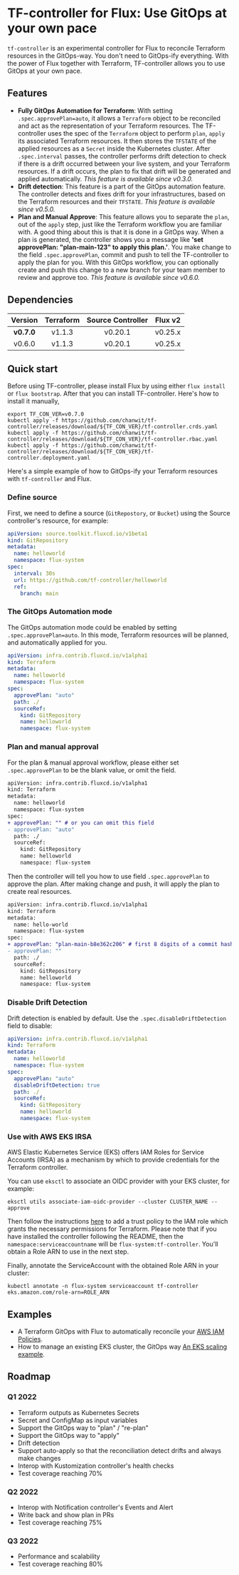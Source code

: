 # TF-controller for Flux: Use GitOps at your own pace

`tf-controller` is an experimental controller for Flux to reconcile Terraform resources in the GitOps-way.
You don't need to GitOps-ify everything. With the power of Flux together with Terraform, 
TF-controller allows you to use GitOps at your own pace.

## Features

  * **Fully GitOps Automation for Terraform**: With setting `.spec.approvePlan=auto`, it allows a `Terraform` object
   to be reconciled and act as the representation of your Terraform resources. The TF-controller uses the spec of
   the `Terraform` object to perform `plan`, `apply` its associated Terraform resources. It then stores
   the `TFSTATE` of the applied resources as a `Secret` inside the Kubernetes cluster. After `.spec.interval` passes,
   the controller performs drift detection to check if there is a drift occurred between your live system,
   and your Terraform resources. If a drift occurs, the plan to fix that drift will be generated and applied automatically.
   _This feature is available since v0.3.0._
  * **Drift detection**: This feature is a part of the GitOps automation feature. The controller detects and fixes drift
   for your infrastructures, based on the Terraform resources and their `TFSTATE`. _This feature is available since v0.5.0._
  * **Plan and Manual Approve**: This feature allows you to separate the `plan`, out of the `apply` step, just like
   the Terraform workflow you are familiar with. A good thing about this is that it is done in a GitOps way. When a plan
   is generated, the controller shows you a message like **'set approvePlan: "plan-main-123" to apply this plan.'**.
   You make change to the field `.spec.approvePlan`, commit and push to tell the TF-controller to apply the plan for you.
   With this GitOps workflow, you can optionally create and push this change to a new branch for your team member to
   review and approve too. _This feature is available since v0.6.0._

## Dependencies

|  Version   | Terraform | Source Controller | Flux v2 |
|:----------:|:---------:|:-----------------:|:-------:|
| **v0.7.0** | v1.1.3    | v0.20.1           | v0.25.x |
|   v0.6.0   | v1.1.3    | v0.20.1           | v0.25.x |

## Quick start

Before using TF-controller, please install Flux by using either `flux install` or `flux bootstrap`.
After that you can install TF-controller. Here's how to install it manually,

```shell
export TF_CON_VER=v0.7.0
kubectl apply -f https://github.com/chanwit/tf-controller/releases/download/${TF_CON_VER}/tf-controller.crds.yaml
kubectl apply -f https://github.com/chanwit/tf-controller/releases/download/${TF_CON_VER}/tf-controller.rbac.yaml
kubectl apply -f https://github.com/chanwit/tf-controller/releases/download/${TF_CON_VER}/tf-controller.deployment.yaml
```

Here's a simple example of how to GitOps-ify your Terraform resources with `tf-controller` and Flux.

### Define source

First, we need to define a source (`GitRepostory`, or `Bucket`) using the Source controller's resource, for example:

```yaml
apiVersion: source.toolkit.fluxcd.io/v1beta1
kind: GitRepository
metadata:
  name: helloworld
  namespace: flux-system
spec:
  interval: 30s
  url: https://github.com/tf-controller/helloworld
  ref:
    branch: main
```

### The GitOps Automation mode

The GitOps automation mode could be enabled by setting `.spec.approvePlan=auto`. In this mode, Terraform resources will be planned,
and automatically applied for you.

```yaml
apiVersion: infra.contrib.fluxcd.io/v1alpha1
kind: Terraform
metadata:
  name: helloworld
  namespace: flux-system
spec:
  approvePlan: "auto"
  path: ./
  sourceRef:
    kind: GitRepository
    name: helloworld
    namespace: flux-system
```

### Plan and manual approval

For the plan & manual approval workflow, please either set `.spec.approvePlan` to be the blank value, or omit the field. 

```diff
apiVersion: infra.contrib.fluxcd.io/v1alpha1
kind: Terraform
metadata:
  name: helloworld
  namespace: flux-system
spec:
+ approvePlan: "" # or you can omit this field
- approvePlan: "auto"
  path: ./
  sourceRef:
    kind: GitRepository
    name: helloworld
    namespace: flux-system
```

Then the controller will tell you how to use field `.spec.approvePlan` to approve the plan.
After making change and push, it will apply the plan to create real resources.

```diff
apiVersion: infra.contrib.fluxcd.io/v1alpha1
kind: Terraform
metadata:
  name: hello-world
  namespace: flux-system
spec:
+ approvePlan: "plan-main-b8e362c206" # first 8 digits of a commit hash is enough
- approvePlan: ""
  path: ./
  sourceRef:
    kind: GitRepository
    name: helloworld
    namespace: flux-system
```

### Disable Drift Detection

Drift detection is enabled by default. Use the `.spec.disableDriftDetection` field to disable:

```yaml
apiVersion: infra.contrib.fluxcd.io/v1alpha1
kind: Terraform
metadata:
  name: helloworld
  namespace: flux-system
spec:
  approvePlan: "auto"
  disableDriftDetection: true
  path: ./
  sourceRef:
    kind: GitRepository
    name: helloworld
    namespace: flux-system
```

### Use with AWS EKS IRSA

AWS Elastic Kubernetes Service (EKS) offers IAM Roles for Service Accounts (IRSA) as a mechanism by which to provide 
credentials for the Terraform controller.

You can use `eksctl` to associate an OIDC provider with your EKS cluster, for example:

```shell
eksctl utils associate-iam-oidc-provider --cluster CLUSTER_NAME --approve
```

Then follow the instructions [here](https://docs.aws.amazon.com/eks/latest/userguide/create-service-account-iam-policy-and-role.html) 
to add a trust policy to the IAM role which grants the necessary permissions for Terraform. 
Please note that if you have installed the controller following the README, then the `namespace:serviceaccountname` 
will be `flux-system:tf-controller`. You'll obtain a Role ARN to use in the next step.

Finally, annotate the ServiceAccount with the obtained Role ARN in your cluster:

```shell
kubectl annotate -n flux-system serviceaccount tf-controller eks.amazon.com/role-arn=ROLE_ARN
```

## Examples
  * A Terraform GitOps with Flux to automatically reconcile your [AWS IAM Policies](https://github.com/tf-controller/aws-iam-policies).
  * How to manage an existing EKS cluster, the GitOps way [An EKS scaling example](https://github.com/tf-controller/eks-scaling).

## Roadmap

### Q1 2022
  * Terraform outputs as Kubernetes Secrets
  * Secret and ConfigMap as input variables
  * Support the GitOps way to "plan" / "re-plan"
  * Support the GitOps way to "apply"
  * Drift detection
  * Support auto-apply so that the reconciliation detect drifts and always make changes
  * Interop with Kustomization controller's health checks
  * Test coverage reaching 70%

### Q2 2022
  * Interop with Notification controller's Events and Alert
  * Write back and show plan in PRs
  * Test coverage reaching 75%

### Q3 2022
  * Performance and scalability
  * Test coverage reaching 80%
